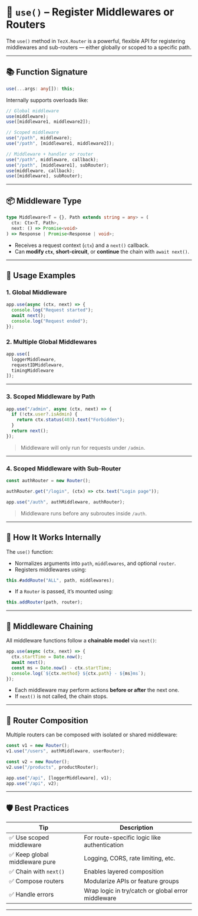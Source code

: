 # 🧩 `use()` – Register Middlewares or Routers

The `use()` method in `TezX.Router` is a powerful, flexible API for registering middlewares and sub-routers — either globally or scoped to a specific path.

---

## 📚 **Function Signature**

```ts
use(...args: any[]): this;
```

Internally supports overloads like:

```ts
// Global middleware
use(middleware);
use([middleware1, middleware2]);

// Scoped middleware
use("/path", middleware);
use("/path", [middleware1, middleware2]);

// Middleware + handler or router
use("/path", middleware, callback);
use("/path", [middleware1], subRouter);
use(middleware, callback);
use([middleware], subRouter);
```

---

## 📦 **Middleware Type**

```ts
type Middleware<T = {}, Path extends string = any> = (
  ctx: Ctx<T, Path>,
  next: () => Promise<void>
) => Response | Promise<Response | void>;
```

* Receives a request context (`ctx`) and a `next()` callback.
* Can **modify `ctx`**, **short-circuit**, or **continue** the chain with `await next()`.

---

## 🧪 **Usage Examples**

### 1. **Global Middleware**

```ts
app.use(async (ctx, next) => {
  console.log("Request started");
  await next();
  console.log("Request ended");
});
```

### 2. **Multiple Global Middlewares**

```ts
app.use([
  loggerMiddleware,
  requestIDMiddleware,
  timingMiddleware
]);
```

---

### 3. **Scoped Middleware by Path**

```ts
app.use("/admin", async (ctx, next) => {
  if (!ctx.user?.isAdmin) {
    return ctx.status(403).text("Forbidden");
  }
  return next();
});
```

> Middleware will only run for requests under `/admin`.

---

### 4. **Scoped Middleware with Sub-Router**

```ts
const authRouter = new Router();

authRouter.get("/login", (ctx) => ctx.text("Login page"));

app.use("/auth", authMiddleware, authRouter);
```

> Middleware runs before any subroutes inside `/auth`.

---

## 🧠 **How It Works Internally**

The `use()` function:

* Normalizes arguments into `path`, `middlewares`, and optional `router`.
* Registers middlewares using:

```ts
this.#addRoute("ALL", path, middlewares);
```

* If a `Router` is passed, it’s mounted using:

```ts
this.addRouter(path, router);
```

---

## 🔁 **Middleware Chaining**

All middleware functions follow a **chainable model** via `next()`:

```ts
app.use(async (ctx, next) => {
  ctx.startTime = Date.now();
  await next();
  const ms = Date.now() - ctx.startTime;
  console.log(`${ctx.method} ${ctx.path} - ${ms}ms`);
});
```

* Each middleware may perform actions **before or after** the next one.
* If `next()` is not called, the chain stops.

---

## 🧱 **Router Composition**

Multiple routers can be composed with isolated or shared middleware:

```ts
const v1 = new Router();
v1.use("/users", authMiddleware, userRouter);

const v2 = new Router();
v2.use("/products", productRouter);

app.use("/api", [loggerMiddleware], v1);
app.use("/api", v2);
```

---

## 🛡️ **Best Practices**

| Tip                           | Description                                        |
| ----------------------------- | -------------------------------------------------- |
| ✅ Use scoped middleware       | For route-specific logic like authentication       |
| ✅ Keep global middleware pure | Logging, CORS, rate limiting, etc.                 |
| ✅ Chain with `next()`         | Enables layered composition                        |
| ✅ Compose routers             | Modularize APIs or feature groups                  |
| ✅ Handle errors               | Wrap logic in try/catch or global error middleware |

---
